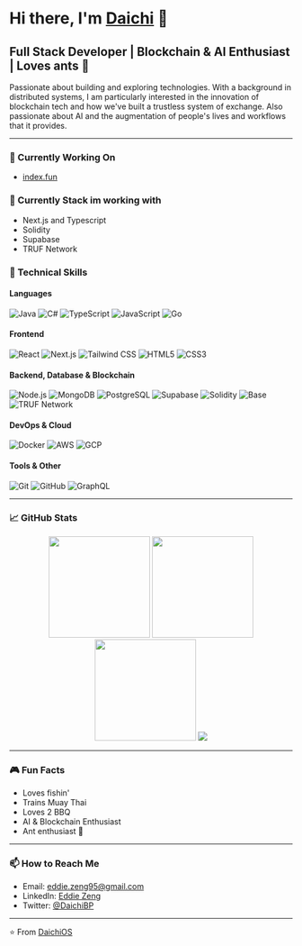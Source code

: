 # Hi there, I'm [Daichi](https://zenge-portfolio.vercel.app/) 👋

## Full Stack Developer | **B**lockchain & AI Enthusiast | Loves ants 🐜

Passionate about building and exploring technologies. With a background in distributed systems, I am particularly interested in the innovation of blockchain tech and how we've built a trustless system of exchange.
Also passionate about AI and the augmentation of people's lives and workflows that it provides. 

---


### 🔭 Currently Working On
- [index.fun](https://index.fun/)

### 🌱 Currently Stack im working with
- Next.js and Typescript
- Solidity
- Supabase
- TRUF Network

### 💼 Technical Skills

#### Languages
![Java](https://img.shields.io/badge/-Java-red?style=flat-square&logo=java&logoColor=white)
![C#](https://img.shields.io/badge/-C%23-239120?style=flat-square&logo=csharp&logoColor=white)
![TypeScript](https://img.shields.io/badge/-TypeScript-3178C6?style=flat-square&logo=typescript&logoColor=white)
![JavaScript](https://img.shields.io/badge/-JavaScript-F7DF1E?style=flat-square&logo=javascript&logoColor=black)
![Go](https://img.shields.io/badge/-Go-00ADD8?style=flat-square&logo=go&logoColor=white)

#### Frontend
![React](https://img.shields.io/badge/-React-61DAFB?style=flat-square&logo=react&logoColor=black)
![Next.js](https://img.shields.io/badge/-Next.js-000000?style=flat-square&logo=nextdotjs&logoColor=white)
![Tailwind CSS](https://img.shields.io/badge/-Tailwind_CSS-06B6D4?style=flat-square&logo=tailwindcss&logoColor=white)
![HTML5](https://img.shields.io/badge/-HTML5-E34F26?style=flat-square&logo=html5&logoColor=white)
![CSS3](https://img.shields.io/badge/-CSS3-1572B6?style=flat-square&logo=css3&logoColor=white)

#### Backend, Database & Blockchain
![Node.js](https://img.shields.io/badge/-Node.js-339933?style=flat-square&logo=nodedotjs&logoColor=white)
![MongoDB](https://img.shields.io/badge/-MongoDB-47A248?style=flat-square&logo=mongodb&logoColor=white)
![PostgreSQL](https://img.shields.io/badge/-PostgreSQL-4169E1?style=flat-square&logo=postgresql&logoColor=white)
![Supabase](https://img.shields.io/badge/-Supabase-3ECF8E?style=flat-square&logo=supabase&logoColor=white)
![Solidity](https://img.shields.io/badge/-Solidity-363636?style=flat-square&logo=solidity&logoColor=white)
![Base](https://img.shields.io/badge/-Base-0052FF?style=flat-square&logo=coinbase&logoColor=white)
![TRUF Network](https://img.shields.io/badge/-TRUF_Network-00D395?style=flat-square&logo=blockchain&logoColor=white)

#### DevOps & Cloud
![Docker](https://img.shields.io/badge/-Docker-2496ED?style=flat-square&logo=docker&logoColor=white)
![AWS](https://img.shields.io/badge/-AWS-232F3E?style=flat-square&logo=amazonaws&logoColor=white)
![GCP](https://img.shields.io/badge/-GCP-4285F4?style=flat-square&logo=googlecloud&logoColor=white)

#### Tools & Other
![Git](https://img.shields.io/badge/-Git-F05032?style=flat-square&logo=git&logoColor=white)
![GitHub](https://img.shields.io/badge/-GitHub-181717?style=flat-square&logo=github&logoColor=white)
![GraphQL](https://img.shields.io/badge/-GraphQL-E10098?style=flat-square&logo=graphql&logoColor=white)

---

### 📈 GitHub Stats

<div align="center">
  
  <!-- GitHub Stats Card -->
  <img height="180em" src="https://github-readme-stats-git-masterrstaa-rickstaa.vercel.app/api?username=DaichiOS&show_icons=true&theme=radical&count_private=true&include_all_commits=true&hide_border=true" />
  
  <!-- GitHub Top Languages -->
  <img height="180em" src="https://github-readme-stats-git-masterrstaa-rickstaa.vercel.app/api/top-langs/?username=DaichiOS&layout=compact&theme=radical&hide_border=true&langs_count=8" />
  
  <!-- GitHub Streak Stats -->
  <img height="180em" src="https://github-readme-streak-stats.herokuapp.com/?user=DaichiOS&theme=radical&hide_border=true" />
  
  <!-- GitHub Profile Trophy -->
  <img src="https://github-profile-trophy.vercel.app/?username=DaichiOS&theme=radical&column=7&no-frame=true" />
</div>

---

### 🎮 Fun Facts
- Loves fishin'
- Trains Muay Thai
- Loves 2 BBQ
- AI & Blockchain Enthusiast
- Ant enthusiast 🐜

---

### 📫 How to Reach Me
- Email: [eddie.zeng95@gmail.com](mailto:eddie.zeng95@gmail.com)
- LinkedIn: [Eddie Zeng](https://www.linkedin.com/in/eddie-zeng-951066200/)
- Twitter: [@DaichiBP](https://x.com/DaichiBP)

---

⭐️ From [DaichiOS](https://github.com/DaichiOS)
